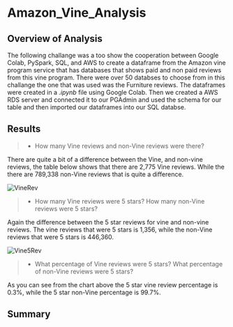 # Amazon_Vine_Analysis

## Overview of Analysis

The following challange was a too show the cooperation between Google Colab, PySpark, SQL, and AWS to create a dataframe from the Amazon vine program service that has databases that shows paid and non paid reviews from this vine program. There were over 50 databses to choose from in this challange the one that was used was the Furniture reviews. The dataframes were created in a *.ipynb* file using Google Colab. Then we created a AWS RDS server and connected it to our PGAdmin and used the schema for our table and then imported our dataframes into our SQL databse.

## Results

> - How many Vine reviews and non-Vine reviews were there?

There are quite a bit of a difference between the Vine, and non-vine reviews, the table below shows that there are 2,775 Vine reviews. While the there are 789,338 non-Vine reviews that is quite a difference.

![VineRev](https://user-images.githubusercontent.com/97326526/174493145-9c5cf4d6-25d6-483d-8325-a9cd89e4108e.JPG)

> - How many Vine reviews were 5 stars? How many non-Vine reviews were 5 stars?

Again the difference between the 5 star reviews for vine and non-vine reviews. The vine reviews that were 5 stars is 1,356, while the non-Vine reviews that were 5 stars is 446,360.

![Vine5Rev](https://user-images.githubusercontent.com/97326526/174493245-06f19a30-c7a4-44d3-8ab5-72c648c5d9e6.JPG)

> - What percentage of Vine reviews were 5 stars? What percentage of non-Vine reviews were 5 stars?

As you can see from the chart above the 5 star vine review percentage is 0.3%, while the 5 star non-Vine percentage is 99.7%. 

## Summary


